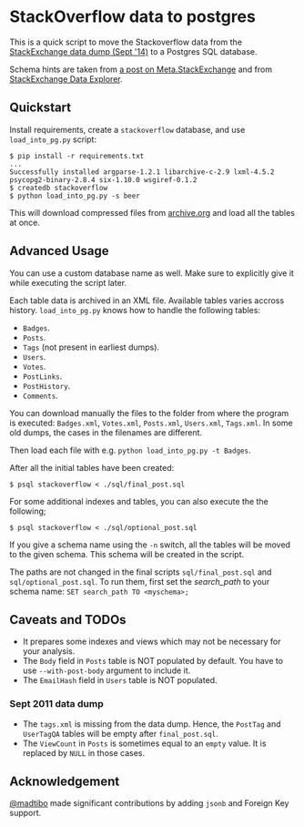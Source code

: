 # StackOverflow data to postgres

This is a quick script to move the Stackoverflow data from the [StackExchange
data dump (Sept '14)](https://archive.org/details/stackexchange) to a Postgres
SQL database.

Schema hints are taken from [a post on
Meta.StackExchange](http://meta.stackexchange.com/questions/2677/database-schema-documentation-for-the-public-data-dump-and-sede)
and from [StackExchange Data Explorer](http://data.stackexchange.com).

## Quickstart

Install requirements, create a `stackoverflow` database, and use
`load_into_pg.py` script:

``` console
$ pip install -r requirements.txt
...
Successfully installed argparse-1.2.1 libarchive-c-2.9 lxml-4.5.2 psycopg2-binary-2.8.4 six-1.10.0 wsgiref-0.1.2
$ createdb stackoverflow
$ python load_into_pg.py -s beer
```

This will download compressed files from
[archive.org](https://ia800107.us.archive.org/27/items/stackexchange/) and load
all the tables at once.


## Advanced Usage

You can use a custom database name as well. Make sure to explicitly give it
while executing the script later.

Each table data is archived in an XML file. Available tables varies accross
history. `load_into_pg.py` knows how to handle the following tables:

- `Badges`.
- `Posts`.
- `Tags` (not present in earliest dumps).
- `Users`.
- `Votes`.
- `PostLinks`.
- `PostHistory`.
- `Comments`.

You can download manually the files to the folder from where the program is
executed: `Badges.xml`, `Votes.xml`, `Posts.xml`, `Users.xml`, `Tags.xml`. In
some old dumps, the cases in the filenames are different.

Then load each file with e.g. `python load_into_pg.py -t Badges`.

After all the initial tables have been created:

``` console
$ psql stackoverflow < ./sql/final_post.sql
```

For some additional indexes and tables, you can also execute the the following;

``` console
$ psql stackoverflow < ./sql/optional_post.sql
```

If you give a schema name using the `-n` switch, all the tables will be moved
to the given schema. This schema will be created in the script.

The paths are not changed in the final scripts `sql/final_post.sql` and
`sql/optional_post.sql`. To run them, first set the _search_path_ to your
schema name: `SET search_path TO <myschema>;`


## Caveats and TODOs

 - It prepares some indexes and views which may not be necessary for your analysis.
 - The `Body` field in `Posts` table is NOT populated by default. You have to use `--with-post-body` argument to include it.
 - The `EmailHash` field in `Users` table is NOT populated.

### Sept 2011 data dump

 - The `tags.xml` is missing from the data dump. Hence, the `PostTag` and `UserTagQA` tables will be empty after `final_post.sql`.
 - The `ViewCount` in `Posts` is sometimes equal to an `empty` value. It is replaced by `NULL` in those cases.


## Acknowledgement

[@madtibo](https://github.com/madtibo) made significant contributions by adding `jsonb` and Foreign Key support.
